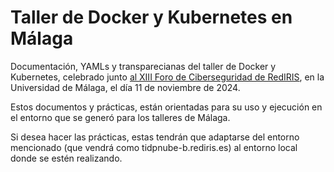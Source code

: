 # Taller de Docker y Kubernetes en Málaga
Documentación, YAMLs y transparecianas del taller de Docker y Kubernetes, celebrado junto [al XIII Foro de Ciberseguridad de RedIRIS](https://www.rediris.es/difusion/eventos/fcs/fcs2024/), en la Universidad de Málaga, el día 11 de noviembre de 2024.

Estos documentos y prácticas, están orientadas para su uso y ejecución en el entorno que se generó para los talleres de Málaga.

Si desea hacer las prácticas, estas tendrán que adaptarse del entorno mencionado (que vendrá como tidpnube-b.rediris.es) al entorno local donde se estén realizando.
